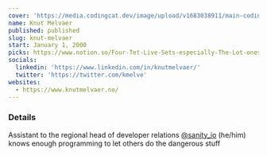 ```yaml
---
cover: 'https://media.codingcat.dev/image/upload/v1683038911/main-codingcatdev-photo/podcast-guest/kmelve'
name: Knut Melvaer
published: published
slug: knut-melvaer
start: January 1, 2000
picks: https://www.notion.so/Four-Tet-Live-Sets-especially-The-Lot-ones-5f8ef3f6e1084da4a7cca530c3a85f51, https://www.notion.so/BETTER-9c1a81aa2da7407fbf74d59cef3ade74, https://www.notion.so/fig-autocomplete-for-terminals-181b642352b0403a94dfc44a649d31c2
socials:
  linkedin: 'https://www.linkedin.com/in/knutmelvaer/'
  twitter: 'https://twitter.com/kmelve'
websites:
  - https://www.knutmelvaer.no/
---
```


### Details

Assistant to the regional head of developer relations [@sanity_io](https://twitter.com/sanity_io) (he/him) knows enough programming to let others do the dangerous stuff
